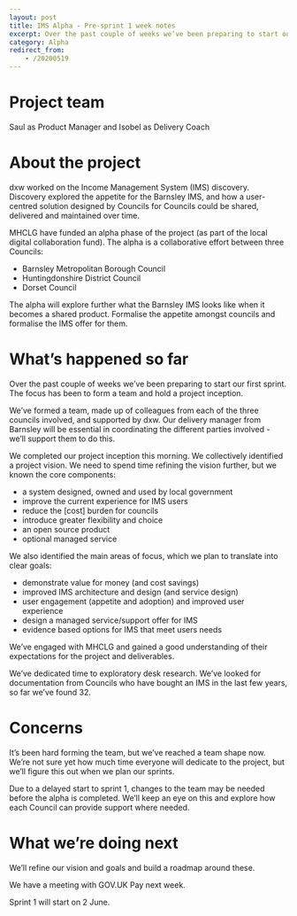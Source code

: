 ```yaml
---
layout: post
title: IMS Alpha - Pre-sprint 1 week notes
excerpt: Over the past couple of weeks we’ve been preparing to start our first sprint. The focus has been to form a team and hold a project inception.
category: Alpha
redirect_from:
    - /20200519
---
```

Project team
============

Saul as Product Manager and Isobel as Delivery Coach 

About the project
=================

dxw worked on the Income Management System (IMS) discovery. Discovery explored the appetite for the Barnsley IMS, and how a user-centred solution designed by Councils for Councils could be shared, delivered and maintained over time.

MHCLG have funded an alpha phase of the project (as part of the local digital collaboration fund). The alpha is a collaborative effort between three Councils:

*   Barnsley Metropolitan Borough Council
*   Huntingdonshire District Council
*   Dorset Council 

The alpha will explore further what the Barnsley IMS looks like when it becomes a shared product. Formalise the appetite amongst councils and formalise the IMS offer for them. 

What’s happened so far
======================

Over the past couple of weeks we’ve been preparing to start our first sprint. The focus has been to form a team and hold a project inception. 

We’ve formed a team, made up of colleagues from each of the three councils involved, and supported by dxw. Our delivery manager from Barnsley will be essential in coordinating the different parties involved - we’ll support them to do this.

We completed our project inception this morning. We collectively identified a project vision. We need to spend time refining the vision further, but we known the core components:

*   a system designed, owned and used by local government 
*   improve the current experience for IMS users
*   reduce the \[cost\] burden for councils
*   introduce greater flexibility and choice
*   an open source product 
*   optional managed service

We also identified the main areas of focus, which we plan to translate into clear goals:

*   demonstrate value for money (and cost savings)
*   improved IMS architecture and design (and service design)
*   user engagement (appetite and adoption) and improved user experience 
*   design a managed service/support offer for IMS
*   evidence based options for IMS that meet users needs

We’ve engaged with MHCLG and gained a good understanding of their expectations for the project and deliverables.

We’ve dedicated time to exploratory desk research. We’ve looked for documentation from Councils who have bought an IMS in the last few years, so far we’ve found 32.

Concerns
========

It’s been hard forming the team, but we’ve reached a team shape now. We’re not sure yet how much time everyone will dedicate to the project, but we’ll figure this out when we plan our sprints. 

Due to a delayed start to sprint 1, changes to the team may be needed before the alpha is completed. We’ll keep an eye on this and explore how each Council can provide support where needed.   

What we’re doing next
=====================

We’ll refine our vision and goals and build a roadmap around these. 

We have a meeting with GOV.UK Pay next week.

Sprint 1 will start on 2 June.